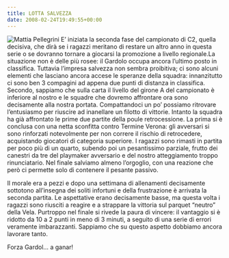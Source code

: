 ```yaml
---
title: LOTTA SALVEZZA
date: 2008-02-24T19:49:55+00:00
---
```

![Mattia Pellegrini](/images/articoli/mattiapellegrinidue.jpg)
E’ iniziata la seconda fase del campionato di C2, quella decisiva, che dirà se i ragazzi meritano di restare un altro anno in questa serie o se dovranno tornare a giocarsi la promozione a livello regionale.La situazione non è delle più rosee: il Gardolo occupa ancora l’ultimo posto in classifica. Tuttavia l’impresa salvezza non sembra proibitiva; ci sono alcuni elementi che lasciano ancora accese le speranze della squadra: innanzitutto ci sono ben 3 compagini ad appena due punti di distanza in classifica. Secondo, sappiamo che sulla carta il livello del girone A del campionato è inferiore al nostro e le squadre che dovremo affrontare ora sono decisamente alla nostra portata. Compattandoci un po’ possiamo ritrovare l’entusiasmo per riuscire ad inanellare un filotto di vittorie. Intanto la squadra ha già affrontato le prime due partite della poule retrocessione. La prima si è conclusa con una netta sconfitta contro Termine Verona: gli avversari si sono rinforzati notevolmente per non correre il rischio di retrocedere, acquistando giocatori di categoria superiore. I ragazzi sono rimasti in partita per poco più di un quarto, subendo poi un pesantissimo parziale, frutto dei canestri da tre del playmaker avversario e del nostro atteggiamento troppo rinunciatario. Nel finale salviamo almeno l’orgoglio, con una reazione che però ci permette solo di contenere il pesante passivo.

Il morale era a pezzi e dopo una settimana di allenamenti decisamente sottotono all’insegna dei soliti infortuni e della frustrazione è arrivata la seconda partita. Le aspettative erano decisamente basse, ma questa volta i ragazzi sono riusciti a reagire e a strappare la vittoria sul parquet “neutro” della Vela. Purtroppo nel finale si rivede la paura di vincere: il vantaggio si è ridotto da 10 a 2 punti in meno di 3 minuti, a seguito di una serie di errori veramente imbarazzanti. Sappiamo che su questo aspetto dobbiamo ancora lavorare tanto.

Forza Gardol… a ganar!
